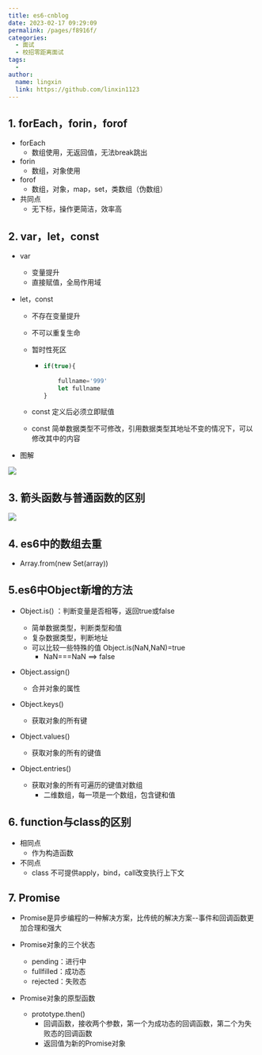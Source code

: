 ```yaml
---
title: es6-cnblog
date: 2023-02-17 09:29:09
permalink: /pages/f8916f/
categories:
  - 面试
  - 校招零距离面试
tags:
  - 
author: 
  name: lingxin
  link: https://github.com/linxin1123
---
```

## 1. forEach，forin，forof



- forEach
  - 数组使用，无返回值，无法break跳出
- forin
  - 数组，对象使用
- forof
  - 数组，对象，map，set，类数组（伪数组）
- 共同点
  - 无下标，操作更简洁，效率高



## 2. var，let，const

- var

  - 变量提升
  - 直接赋值，全局作用域

- let，const

  - 不存在变量提升

  - 不可以重复生命

  - 暂时性死区

    - ```js
      if(true){
          
          fullname='999'
          let fullname
      }
      ```

  - const 定义后必须立即赋值

  - const 简单数据类型不可修改，引用数据类型其地址不变的情况下，可以修改其中的内容
  
- 图解

![](https://img2023.cnblogs.com/blog/3089561/202302/3089561-20230205100319469-1139401690.png)



## 3. 箭头函数与普通函数的区别

![](https://img2023.cnblogs.com/blog/3089561/202302/3089561-20230205100318997-1605348637.png)



## 4. es6中的数组去重

- Array.from(new Set(array))



## 5.es6中Object新增的方法

- Object.is() ：判断变量是否相等，返回true或false

  - 简单数据类型，判断类型和值
  - 复杂数据类型，判断地址
  - 可以比较一些特殊的值 Object.is(NaN,NaN)=true
    - NaN===NaN  ==> false
- Object.assign()

  - 合并对象的属性
- Object.keys()
  - 获取对象的所有键
- Object.values()
  - 获取对象的所有的键值
- Object.entries()
  - 获取对象的所有可遍历的键值对数组
    - 二维数组，每一项是一个数组，包含键和值



## 6. function与class的区别

- 相同点
  - 作为构造函数
- 不同点
  - class 不可提供apply，bind，call改变执行上下文



## 7. Promise

- Promise是异步编程的一种解决方案，比传统的解决方案--事件和回调函数更加合理和强大



- Promise对象的三个状态
  - pending：进行中
  - fullfilled：成功态
  - rejected：失败态
- Promise对象的原型函数
  - prototype.then()
    - 回调函数，接收两个参数，第一个为成功态的回调函数，第二个为失败态的回调函数
    - 返回值为新的Promise对象